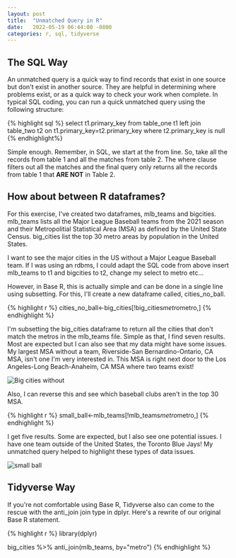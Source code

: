 ```yaml
---
layout: post
title:  "Unmatched Query in R"
date:   2022-05-19 06:44:00 -0800
categories: r, sql, tidyverse
---
```


## The SQL Way
An unmatched query is a quick way to find records that exist in one source but don't exist in another source. They are helpful in determining where problems exist, or as a quick way to check your work when complete. In typical SQL coding, you can run a quick unmatched query using the following structure:

{% highlight sql %}
select t1.primary_key
from table_one t1 left join
table_two t2 
on t1.primary_key=t2.primary_key
where t2.primary_key is null 
{% endhighlight%}

Simple enough. Remember, in SQL, we start at the from line. So, take all the records from table 1 and all the matches from table 2. The where clause filters out all the matches and the final query only returns all the records from table 1 that **ARE NOT** in Table 2.  

## How about between R dataframes? 

For this exercise, I've created two dataframes, mlb_teams and bigcities. mlb_teams lists all the Major League Baseball teams from the 2021 season and their Metropolitial Statistical Area (MSA) as defined by the United State Census. big_cities list the top 30 metro areas by population in the United States. 

I want to see the major cities in the US without a Major League Baseball team. If I was using an rdbms, I could adapt the SQL code from above insert mlb_teams to t1 and bigcities to t2, change my select to metro etc...

However, in Base R, this is actually simple and can be done in a single line using subsetting. For this, I'll create a new dataframe called, cities_no_ball. 

{% highlight r %}
cities_no_ball<-big_cities[!big_cities$metro %in% mlb_teams$metro,]
{% endhighlight %}

I'm subsetting the big_cities dataframe to return all the cities that don't match the metros in the mlb_teams file. Simple as that, I find seven results. Most are expected but I can also see that my data might have some issues. My largest MSA without a team, Riverside-San Bernardino-Ontario, CA MSA, isn't one I'm very interested in. This MSA is right next door to the Los Angeles-Long Beach-Anaheim, CA MSA where two teams exist! 

![Big cities without](/assets/images/major_ball.png)

Also, I can reverse this and see which baseball clubs aren't in the top 30 MSA. 

{% highlight r %}
small_ball<-mlb_teams[!mlb_teams$metro %in% big_cities$metro,]
{% endhighlight %}

I get five results. Some are expected, but I also see one potential issues. I have one team outside of the United States, the Toronto Blue Jays! My unmatched query helped to highlight these types of data issues. 

![small ball](/assets/images/small_ball.png)

## Tidyverse Way

If you're not comfortable using Base R, Tidyverse also can come to the rescue with the anti_join join type in dplyr. Here's a rewrite of our original Base R statement. 

{% highlight r %}
library(dplyr)

big_cities %>% 
  anti_join(mlb_teams, by="metro")
{% endhighlight %}